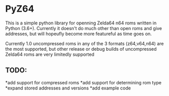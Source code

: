 # PyZ64
This is a simple python library for openning Zelda64 n64 roms written in Python (3.6+). Currently it doesn't do much other than open roms and give addresses, but will hopeufly become more featureful as time goes on.

Currently 1.0 uncompressed roms in any of the 3 formats (z64,v64,n64) are the most supported, but other release or debug builds of uncompressed Zelda64 roms are very limitedly supported

## TODO:
*add support for compressed roms
*add support for determining rom type
*expand stored addresses and versions
*add example code